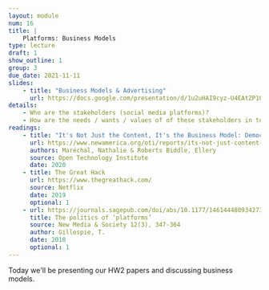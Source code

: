 ```yaml
---
layout: module
num: 16
title: |
    Platforms: Business Models
type: lecture
draft: 1
show_outline: 1
group: 3
due_date: 2021-11-11
slides: 
    - title: "Business Models & Advertising"
      url: https://docs.google.com/presentation/d/1u2uHAI9cyz-U4EAtZP1ONaaDdHtMTNyXaUn48QK-nic/edit?usp=sharing
details: 
    - Who are the stakeholders (social media platforms)?
    - How are the needs / wants / values of of these stakeholders in tension with one another?
readings:
    - title: "It's Not Just the Content, It's the Business Model: Democracy’s Online Speech Challenge"
      url: https://www.newamerica.org/oti/reports/its-not-just-content-its-business-model/
      authors: Maréchal, Nathalie & Roberts Biddle, Ellery
      source: Open Technology Institute
      date: 2020
    - title: The Great Hack
      url: https://www.thegreathack.com/
      source: Netflix
      date: 2019
      optional: 1
    - url: https://journals.sagepub.com/doi/abs/10.1177/1461444809342738
      title: The politics of ‘platforms’
      source: New Media & Society 12(3), 347-364
      author: Gillespie, T.
      date: 2010
      optional: 1
---
```


Today we'll be presenting our HW2 papers and discussing business models.